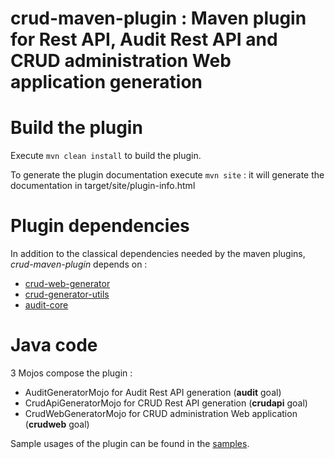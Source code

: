 # crud-maven-plugin : Maven plugin for Rest API, Audit Rest API and CRUD administration Web application generation

Build the plugin
================
Execute ``mvn clean install`` to build the plugin.

To generate the plugin documentation execute ``mvn site`` : it will generate the documentation in target/site/plugin-info.html

Plugin dependencies
===================
In addition to the classical dependencies needed by the maven plugins, *crud-maven-plugin* depends on :

* [crud-web-generator](../crud-web-generator)
* [crud-generator-utils](../crud-generator-utils)
* [audit-core](../audit-core)

Java code
=========
3 Mojos compose the plugin :

* AuditGeneratorMojo for Audit Rest API generation (**audit** goal)
* CrudApiGeneratorMojo for CRUD Rest API generation (**crudapi** goal)
* CrudWebGeneratorMojo for CRUD administration Web application (**crudweb** goal)

Sample usages of the plugin can be found in the [samples](../sample-app).



